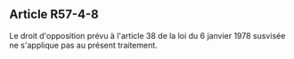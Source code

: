 Article R57-4-8
----
Le droit d'opposition prévu à l'article 38 de la loi du 6 janvier 1978 susvisée
ne s'applique pas au présent traitement.
